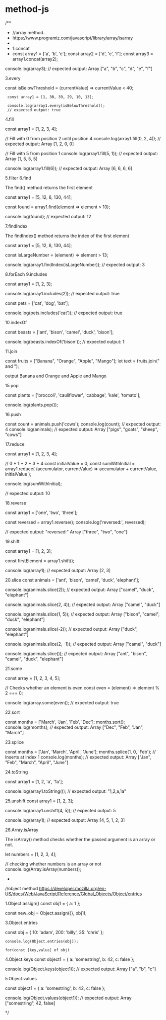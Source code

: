 # method-js

/**
 * //array method..
 * https://www.programiz.com/javascript/library/array/isarray
 * 
 * 1.concat
 * const array1 = ['a', 'b', 'c'];
const array2 = ['d', 'e', 'f'];
const array3 = array1.concat(array2);

console.log(array3);
// expected output: Array ["a", "b", "c", "d", "e", "f"]

   3.every

   const isBelowThreshold = (currentValue) => currentValue < 40;

     const array1 = [1, 30, 39, 29, 10, 13];

     console.log(array1.every(isBelowThreshold));
     // expected output: true

   4.fill


   const array1 = [1, 2, 3, 4];

// Fill with 0 from position 2 until position 4
console.log(array1.fill(0, 2, 4));
// expected output: Array [1, 2, 0, 0]

// Fill with 5 from position 1
console.log(array1.fill(5, 1));
// expected output: Array [1, 5, 5, 5]

console.log(array1.fill(6));
// expected output: Array [6, 6, 6, 6]


   5.filter
   6.find

   The find() method returns the first element

   const array1 = [5, 12, 8, 130, 44];

const found = array1.find(element => element > 10);

console.log(found);
// expected output: 12

   7.findIndex

   The findIndex() method returns the index of the first element
   
const array1 = [5, 12, 8, 130, 44];

const isLargeNumber = (element) => element > 13;

console.log(array1.findIndex(isLargeNumber));
// expected output: 3

   8.forEach
  9.includes

  const array1 = [1, 2, 3];

console.log(array1.includes(2));
// expected output: true

const pets = ['cat', 'dog', 'bat'];

console.log(pets.includes('cat'));
// expected output: true


  10.indexOf

  const beasts = ['ant', 'bison', 'camel', 'duck', 'bison'];

console.log(beasts.indexOf('bison'));
// expected output: 1


  11.join

 const fruits = ["Banana", "Orange", "Apple", "Mango"];
let text = fruits.join(" and ");

output Banana and Orange and Apple and Mango

  
  15.pop

  const plants = ['broccoli', 'cauliflower', 'cabbage', 'kale', 'tomato'];

console.log(plants.pop());

  16.push

const count = animals.push('cows');
console.log(count);
// expected output: 4
console.log(animals);
// expected output: Array ["pigs", "goats", "sheep", "cows"]


  17.reduce

  const array1 = [1, 2, 3, 4];

// 0 + 1 + 2 + 3 + 4
const initialValue = 0;
const sumWithInitial = array1.reduce(
  (accumulator, currentValue) => accumulator + currentValue,
  initialValue
);

console.log(sumWithInitial);

// expected output: 10

  18.reverse

  const array1 = ['one', 'two', 'three'];

const reversed = array1.reverse();
console.log('reversed:', reversed);

// expected output: "reversed:" Array ["three", "two", "one"]

  19.shift

  const array1 = [1, 2, 3];

const firstElement = array1.shift();

console.log(array1);
// expected output: Array [2, 3]


 20.slice
 const animals = ['ant', 'bison', 'camel', 'duck', 'elephant'];

console.log(animals.slice(2));
// expected output: Array ["camel", "duck", "elephant"]

console.log(animals.slice(2, 4));
// expected output: Array ["camel", "duck"]

console.log(animals.slice(1, 5));
// expected output: Array ["bison", "camel", "duck", "elephant"]

console.log(animals.slice(-2));
// expected output: Array ["duck", "elephant"]

console.log(animals.slice(2, -1));
// expected output: Array ["camel", "duck"]

console.log(animals.slice());
// expected output: Array ["ant", "bison", "camel", "duck", "elephant"]


 21.some

 const array = [1, 2, 3, 4, 5];

// Checks whether an element is even
const even = (element) => element % 2 === 0;

console.log(array.some(even));
// expected output: true


 22.sort

 const months = ['March', 'Jan', 'Feb', 'Dec'];
months.sort();
console.log(months);
// expected output: Array ["Dec", "Feb", "Jan", "March"]

 23.splice

 const months = ['Jan', 'March', 'April', 'June'];
months.splice(1, 0, 'Feb');
// Inserts at index 1
console.log(months);
// expected output: Array ["Jan", "Feb", "March", "April", "June"]

 24.toString

 const array1 = [1, 2, 'a', '1a'];

console.log(array1.toString());
// expected output: "1,2,a,1a"


 25.unshift
 const array1 = [1, 2, 3];

console.log(array1.unshift(4, 5));
// expected output: 5

console.log(array1);
// expected output: Array [4, 5, 1, 2, 3]

 26.Array.isArray

 The isArray() method checks whether the passed argument is an array or not.

 let numbers = [1, 2, 3, 4];

// checking whether numbers is an array or not
console.log(Array.isArray(numbers));


 * 

 //object method
 https://developer.mozilla.org/en-US/docs/Web/JavaScript/Reference/Global_Objects/Object/entries

 1.Object.assign()
 const obj1 = { a: 1 };

  const new_obj = Object.assign({}, obj1);





 3.Object.entries

  const obj = { 10: 'adam', 200: 'billy', 35: 'chris' };

    console.log(Object.entries(obj));

    for(const [key,value] of obj)

  


 4.Object.keys
 const object1 = {
  a: 'somestring',
  b: 42,
  c: false
};

console.log(Object.keys(object1));
// expected output: Array ["a", "b", "c"]

 5.Object.values

 const object1 = {
  a: 'somestring',
  b: 42,
  c: false
};

console.log(Object.values(object1));
// expected output: Array ["somestring", 42, false]

 */

